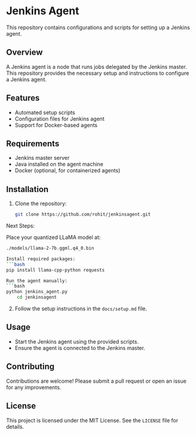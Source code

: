 # Jenkins Agent

This repository contains configurations and scripts for setting up a Jenkins agent.

## Overview

A Jenkins agent is a node that runs jobs delegated by the Jenkins master. This repository provides the necessary setup and instructions to configure a Jenkins agent.

## Features

- Automated setup scripts
- Configuration files for Jenkins agent
- Support for Docker-based agents

## Requirements

- Jenkins master server
- Java installed on the agent machine
- Docker (optional, for containerized agents)

## Installation

1. Clone the repository:
    ```bash
    git clone https://github.com/rohit/jenkinsagent.git
Next Steps:

Place your quantized LLaMA model at:
```bash
./models/llama-2-7b.ggml.q4_0.bin

Install required packages:
```bash
pip install llama-cpp-python requests

Run the agent manually:
```bash
python jenkins_agent.py
    cd jenkinsagent
 ```

2. Follow the setup instructions in the `docs/setup.md` file.

## Usage

- Start the Jenkins agent using the provided scripts.
- Ensure the agent is connected to the Jenkins master.

## Contributing

Contributions are welcome! Please submit a pull request or open an issue for any improvements.

## License

This project is licensed under the MIT License. See the `LICENSE` file for details.